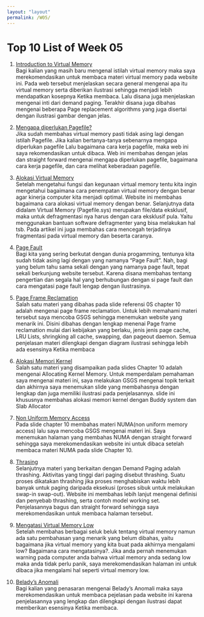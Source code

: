 ```yaml
---
layout: "layout"
permalink: /W05/
---
```


# Top 10 List of Week 05

1. [Introduction to Virtual Memory](https://www.tutorialspoint.com/operating_system/os_virtual_memory.htm/)<br>
Bagi kalian yang masih baru mengenal istilah virtual memory maka saya merekomendasikan untuk membaca materi virtual memory pada website ini. Pada web tersebut menjelaskan secara general mengenai apa itu virtual memory serta diberikan ilustrasi sehingga menjadi lebih mendapatkan kosepnya Ketika membaca. Lalu disana juga menjelaskan mengenai inti dari demand paging. Terakhir disana juga dibahas mengenai beberapa Page replacement algorithms yang juga disertai dengan ilustrasi gambar dengan jelas.

2. [Mengapa diperlukan Pagefile?](http://kangtokkomputer.weebly.com/pagefile-virtual-memory.html)<br>
Jika sudah membahas virtual memory pasti tidak asing lagi dengan istilah Pagefile. Jika kalian bertanya-tanya sebenarnya mengapa diperlukan pagefile Lalu bagaimana cara kerja pagefile, maka web ini saya rekomendasikan untuk dibaca. Web ini membahas dengan jelas dan straight forward mengenai mengapa diperlukan pagefile, bagaimana cara kerja pagefile, dan cara melihat keberadaan pagefile.

3. [Alokasi Virtual Memory](http://kangtokkomputer.weebly.com/alokasi-virtual-memory.html)<br>
Setelah mengetahui fungsi dan kegunaan virtual memory tentu kita ingin mengetahui bagaimana cara penempatan virtual memory dengan benar agar kinerja computer kita menjadi optimal. Website ini membahas bagaimana cara alokasi virtual memory dengan benar. Selanjutnya data didalam Virtual Memory (Pagefile.sys) merupakan file/data eksklusif, maka untuk defragmentasi nya harus dengan cara eksklusif pula. Yaitu menggunakan bantuan software defragmenter yang bisa melakukan hal tsb. Pada artikel ini juga membahas cara mencegah terjadinya fragmentasi pada virtual memory dan beserta caranya.

4. [Page Fault](https://gaptex.id/glossary/pengertian-page-fault/)<br>
Bagi kita yang sering berkutat dengan dunia progamming, tentunya kita sudah tidak asing lagi dengan yang namanya “Page Fault”. Nah, bagi yang belum tahu sama sekali dengan yang namanya page fault, tepat sekali berkunjung website tersebut. Karena disana membahas tentang pengertian dan segala hal yang berhubungan dengan si page fault dan cara mengatasi page fault lengap dengan ilustrasinya.

5. [Page Frame Reclamation](https://www.kernel.org/doc/gorman/html/understand/understand013.html)<br>
Salah satu materi yang dibahas pada slide referensi 0S chapter 10 adalah mengenai page frame reclamation. Untuk lebih memahami materi tersebut saya mencoba GSGS sehingga menemukan website yang menarik ini. Disini dibahas dengan lengkap menenai Page frame reclamation mulai dari kebijakan yang berlaku, jenis jenis page cache, LRU Lists, shringking all cache, swapping, dan pageout daemon. Semua penjelasan materi dilengkapi dengan diagram ilustrasi sehingga lebih ada esensinya Ketika membaca

6. [Alokasi Memori Kernel](https://123dok.com/document/z12n8wvy-so-alokasi-memori-kernel.html)<br>
Salah satu materi yang disampaikan pada slides Chapter 10 adalah mengenai Allocating Kernel Memory. Untuk memperdalam pemahaman saya mengenai materi ini, saya melakukan GSGS mengenai topik terkait dan akhirnya saya menemukan slide yang membahasnya dengan lengkap dan juga memiliki ilustrasi pada penjelasannya. slide ini khususnya membahas alokasi memori kernel dengan Buddy system dan Slab Allocator

7. [Non Uniform Memory Access](https://whatis.techtarget.com/definition/NUMA-non-uniform-memory-access)<br>
Pada slide chapter 10 membahas materi NUMA(non uniform memory access) lalu saya mencoba GSGS mengenai materi ini. Saya menemukan halaman yang membahas NUMA dengan straight forward sehingga saya merekomendasikan website ini untuk dibaca setelah membaca materi NUMA pada slide Chapter 10.

8. [Thrasing](https://iim6.tripod.com/ibam-os-html/x4404.html)<br>
Selanjutnya materi yang berkaitan dengan Demand Paging adalah thrashing. Aktivitas yang tinggi dari paging disebut thrashing. Suatu proses dikatakan thrashing jika proses menghabiskan waktu lebih banyak untuk paging daripada eksekusi (proses sibuk untuk melakukan swap-in swap-out). Website ini membahas lebih lanjut mengenai definisi dan penyebab thrashing, serta contoh model working set. Penjelasannya bagus dan straight forward sehingga saya merekomendasikan untuk membaca halaman tersebut.

9. [Mengatasi Virtual Memory Low](https://dosenit.com/hardware/ram/cara-mengatasi-virtual-memory-low)<br>
Setelah membahas berbagai seluk beluk tentang virtual memory namun ada satu pembahasan yang menarik yang belum dibahas, yaitu bagaimana jika virtual memory yang kita buat pada akhirnya mengalami low? Bagaimana cara mengatasinya?. Jika anda pernah menemukan warning pada computer anda bahwa virtual memory anda sedang low maka anda tidak perlu panik, saya merekomendasikan halaman ini untuk dibaca jika mengalami hal seperti virtual memory low.

10. [Belady’s Anomali](https://prepinsta.com/operating-systems/beladys-anomaly/)<br>
Bagi kalian yang penasaran mengenai Belady’s Anomali maka saya merekomendasikan untuk membaca pejelasan pada website ini karena penjelasannya yang lengkap dan dilengkapi dengan ilustrasi dapat memberikan esensinya Ketika membaca.
